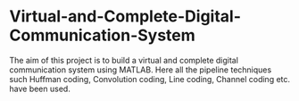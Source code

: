 # Virtual-and-Complete-Digital-Communication-System


The aim of this project is to build a virtual and complete digital communication system using MATLAB. 
Here all the pipeline techniques such Huffman coding, Convolution coding, Line coding, Channel coding etc. have been used.
